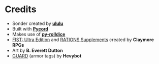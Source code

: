 # Credits
- Sonder created by [**ululu**](<https://ko-fi.com/solarashlulu>)
 - Built with [**Pycord**](<https://pycord.dev/>)
 - Makes use of [**py-rolldice**](<https://github.com/fionafibration/py-rolldice>)
- [FIST: Ultra Edition](<https://claymorerpgs.itch.io/fist>) and [RATIONS Supplements](<https://itch.io/c/2766077/rations>) created by **Claymore RPGs**
- Art by **B. Everett Dutton**
- [GUARD](<https://hevybot.itch.io/guard>) (armor tags) by **Hevybot**